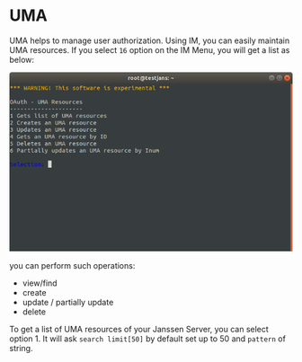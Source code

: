 # UMA

UMA helps to manage user authorization. Using IM, you can easily maintain UMA resources. If you select `16` option on the IM Menu, you will get a list as below:

![](../../../assets/user/using-jans-cli/images/image-im-uma-menu-03042021.png)

you can perform such operations:
- view/find
- create
- update / partially update
- delete

To get a list of UMA resources of your Janssen Server, you can select option 1.
It will ask `search limit[50]` by default set up to 50 and `pattern` of string.


